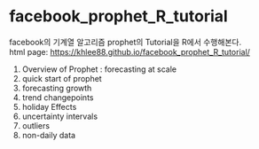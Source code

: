 # facebook_prophet_R_tutorial
facebook의 기계열 알고리즘 prophet의 Tutorial을 R에서 수행해본다. <br>
html page: https://khlee88.github.io/facebook_prophet_R_tutorial/

1. Overview of Prophet : forecasting at scale
2. quick start of prophet
3. forecasting growth
4. trend changepoints
5. holiday Effects
6. uncertainty intervals
7. outliers
8. non-daily data

